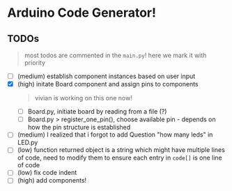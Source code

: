 # Arduino Code Generator!



## TODOs
> most todos are commented in the  `main.py`!
> here we mark it with priority

- [ ] (medium) establish component instances based on user input
- [x] (high) initate Board component and assign pins to components
    > vivian is working on this one now!
    - [ ] Board.py, initiate board by reading from a file (?)
    - [ ] Board.py > register_one_pin(), choose available pin - depends on how the pin structure is established
- [ ] (medium) I realized that i forgot to add Question "how many leds" in LED.py
- [ ] (low) function returned object is a string which might have multiple lines of code, need to modify them to ensure each entry in `code[]` is one line of code
- [ ] (low) fix code indent
- [ ] (high) add components!